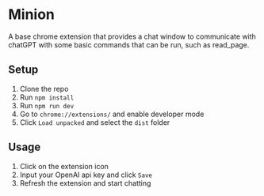 # Minion

A base chrome extension that provides a chat window to communicate with chatGPT with some basic commands that can be run, such as read_page. 

## Setup

1. Clone the repo
2. Run `npm install`
3. Run `npm run dev`
4. Go to `chrome://extensions/` and enable developer mode
5. Click `Load unpacked` and select the `dist` folder

## Usage

1. Click on the extension icon
2. Input your OpenAI api key and click `Save`
3. Refresh the extension and start chatting